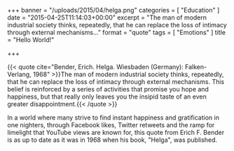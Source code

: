+++
banner = "/uploads/2015/04/helga.png"
categories = [ "Education" ]
date = "2015-04-25T11:14:03+00:00"
excerpt = "The man of modern industrial society thinks, repeatedly, that he can replace the loss of intimacy through external mechanisms..."
format = "quote"
tags = [ "Emotions" ]
title = "Hello World!"

+++

{{< quote cite="Bender, Erich. Helga. Wiesbaden (Germany): Falken-Verlang, 1968" >}}The man of modern industrial society thinks, repeatedly, that he can replace the loss of intimacy through external mechanisms. This belief is reinforced by a series of activities that promise you hope and happiness, but that really only leaves you the insipid taste of an even greater disappointment.{{< /quote >}}

In a world where many strive to find instant happiness and gratification in one nighters, through Facebook likes, Twitter retweets and the ramp for limelight that YouTube views are known for, this quote from Erich F. Bender is as up to date as it was in 1968 when his book, "Helga", was published.

